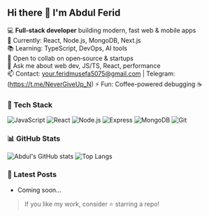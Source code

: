 ## Hi there 👋 I'm Abdul Ferid

💻 **Full‑stack developer** building modern, fast web & mobile apps  
🚀 Currently: React, Node.js, MongoDB, Next.js  
📚 Learning: TypeScript, DevOps, AI tools  
🤝 Open to collab on open‑source & startups  
💬 Ask me about web dev, JS/TS, React, performance  
📫 Contact: your.feridmusefa5075@gmail.com | Telegram:(https://t.me/NeverGiveUp_N)
⚡ Fun: Coffee-powered debugging ☕

### 🔧 Tech Stack
![JavaScript](https://img.shields.io/badge/-JavaScript-000?logo=javascript)
![React](https://img.shields.io/badge/-React-000?logo=react)
![Node.js](https://img.shields.io/badge/-Node.js-000?logo=nodedotjs)
![Express](https://img.shields.io/badge/-Express-000?logo=express)
![MongoDB](https://img.shields.io/badge/-MongoDB-000?logo=mongodb)
![Git](https://img.shields.io/badge/-Git-000?logo=git)


### 📊 GitHub Stats
![Abdul's GitHub stats](https://github-readme-stats.vercel.app/api?username=AbdulFeridM&show_icons=true)
![Top Langs](https://github-readme-stats.vercel.app/api/top-langs/?username=AbdulFeridM&layout=compact)

### 📝 Latest Posts
- Coming soon…

> If you like my work, consider ⭐️ starring a repo!
